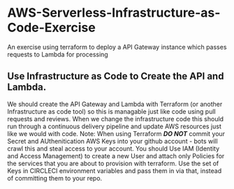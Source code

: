 # AWS-Serverless-Infrastructure-as-Code-Exercise
An exercise using terraform to deploy a API Gateway instance which passes requests to Lambda for processing


## Use Infrastructure as Code to Create the API and Lambda.
We should create the API Gateway and Lambda with Terraform (or another Infrastructure as code tool) so this is managable just like code using pull requests and reviews. When we change the infrastructure code this should run through a continuous delivery pipeline and update AWS resources just like we would with code.
Note: When using Terraform ***DO NOT*** commit your Secret and AUthenitication AWS Keys into your github account - bots will crawl this and steal access to your account.
You should Use IAM (Identity and Access Management) to create a new User and attach only Policies for the services that you are about to provision with terraform. Use the set of Keys in CIRCLECI environment variables and pass them in via that, instead of committing them to your repo.
